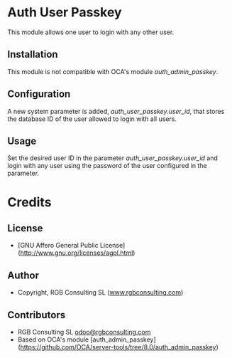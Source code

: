 Auth User Passkey
=================

This module allows one user to login with any other user.

Installation
------------

This module is not compatible with OCA's module *auth_admin_passkey*.

Configuration
-------------

A new system parameter is added, *auth_user_passkey.user_id*, that stores the database ID
of the user allowed to login with all users.

Usage
-----

Set the desired user ID in the parameter *auth_user_passkey.user_id* and login with any user
using the password of the user configured in the parameter.

Credits
=======

License
-------

* [GNU Affero General Public License] (http://www.gnu.org/licenses/agpl.html)

Author
------

* Copyright, RGB Consulting SL (www.rgbconsulting.com)

Contributors
------------

* RGB Consulting SL <odoo@rgbconsulting.com>
* Based on OCA's module [auth_admin_passkey] (https://github.com/OCA/server-tools/tree/8.0/auth_admin_passkey)

